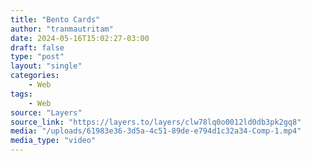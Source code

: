 ```yaml
---
title: "Bento Cards"
author: "tranmautritam"
date: 2024-05-16T15:02:27-03:00
draft: false
type: "post"
layout: "single"
categories:
    - Web
tags:
    - Web
source: "Layers"
source_link: "https://layers.to/layers/clw78lq0o0012ld0db3pk2gq8"
media: "/uploads/61983e36-3d5a-4c51-89de-e794d1c32a34-Comp-1.mp4"
media_type: "video"
---
```


